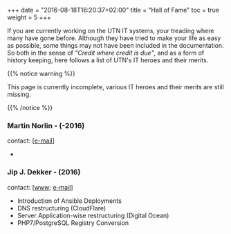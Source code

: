 +++
date = "2016-08-18T16:20:37+02:00"
title = "Hall of Fame"
toc = true
weight = 5
+++

If you are currently working on the UTN IT systems, your treading where many
have gone before. Although they have tried to make your life as easy as
possible, some things may not have been included in the documentation. So both
in the sense of *"Credit where credit is due"*, and as a form of history
keeping, here follows a list of UTN's IT heroes and their merits.

{{% notice warning %}}

This page is currently incomplete, various IT heroes and their merits are still
missing.

{{% /notice %}}

### Martin Norlin - (-2016)

contact: \[[e-mail](mailto:martin.norlin@utn.se)\]

-

### Jip J. Dekker - (2016)

contact: \[[www](https://jip.dekker.li/); [e-mail](mailto:jip@dekker.li)\]

- Introduction of Ansible Deployments
- DNS restructuring (CloudFlare)
- Server Application-wise restructuring (Digital Ocean)
- PHP7/PostgreSQL Registry Conversion
